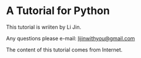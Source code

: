 # A Tutorial for Python

This tutorial is wriiten by Li Jin.

Any questions please e-mail: lijinwithyou@gmail.com

The content of this tutorial comes from Internet. 

